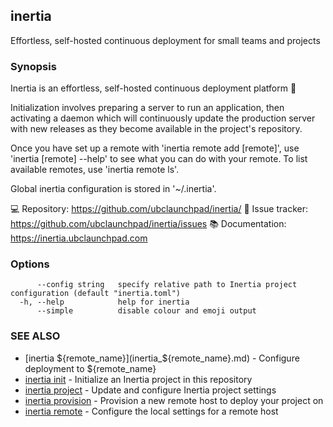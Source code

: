 ## inertia

Effortless, self-hosted continuous deployment for small teams and projects

### Synopsis

Inertia is an effortless, self-hosted continuous deployment platform 🚀 

Initialization involves preparing a server to run an application, then
activating a daemon which will continuously update the production server
with new releases as they become available in the project's repository.

Once you have set up a remote with 'inertia remote add [remote]', use 
'inertia [remote] --help' to see what you can do with your remote. To list
available remotes, use 'inertia remote ls'.

Global inertia configuration is stored in '~/.inertia'.

💻  Repository:    https://github.com/ubclaunchpad/inertia/
🎫  Issue tracker: https://github.com/ubclaunchpad/inertia/issues
📚  Documentation: https://inertia.ubclaunchpad.com

### Options

```
      --config string   specify relative path to Inertia project configuration (default "inertia.toml")
  -h, --help            help for inertia
      --simple          disable colour and emoji output
```

### SEE ALSO

* [inertia ${remote_name}](inertia_${remote_name}.md)	 - Configure deployment to ${remote_name}
* [inertia init](inertia_init.md)	 - Initialize an Inertia project in this repository
* [inertia project](inertia_project.md)	 - Update and configure Inertia project settings
* [inertia provision](inertia_provision.md)	 - Provision a new remote host to deploy your project on
* [inertia remote](inertia_remote.md)	 - Configure the local settings for a remote host


